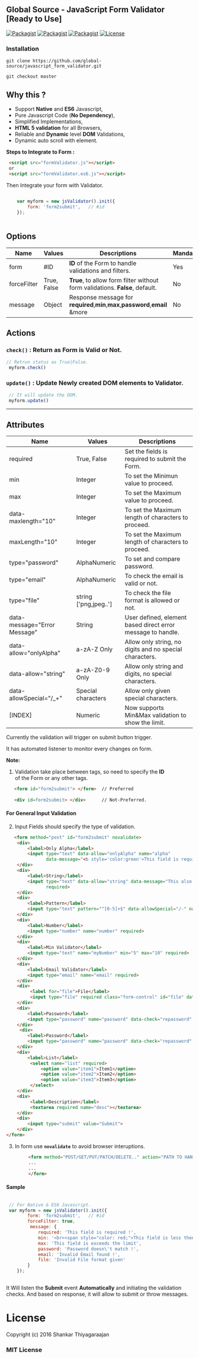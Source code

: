 ## Global Source - JavaScript Form Validator [Ready to Use] 


[![Packagist](https://img.shields.io/badge/JavaScript-Core-blue.svg)](https://github.com/global-source/javascript_form_validator) [![Packagist](https://img.shields.io/badge/JavaScript-ES6-green.svg)](https://github.com/global-source/javascript_form_validator) [![Packagist](https://img.shields.io/badge/Build-Alpha-lightgrey.svg)](https://github.com/global-source/javascript_form_validator) [![License](https://img.shields.io/badge/Version-v.0.9-blue.svg)](https://github.com/shankarThiyagaraajan/PHP_Migration/blob/master/LICENSE)


### Installation 

    git clone https://github.com/global-source/javascript_form_validator.git
    
    git checkout master

## Why this ?

  * Support **Native** and **ES6** Javascript,
  * Pure Javascript Code (**No Dependency**),
  * Simplified Implementations,
  * **HTML 5 validation** for all Browsers,
  * Reliable and **Dynamic** level **DOM** Validations,
  * Dynamic auto scroll with element.


**Steps to Integrate to Form :**

```html        
 <script src="formValidator.js"></script>
 or
 <script src="formValidator.es6.js"></script>
```

Then Integrate your form with Validator.

```javascript
    
    var myform = new jsValidator().init({
        form: 'form2submit',   // #id
    });
    
```
             

## Options

| Name        | Values          | Descriptions                                                                  | Mandatory |
| ----------- | --------------- | ----------------------------------------------------------------------------- | --------- |
| form        | #ID             | **ID** of the Form to  handle validations and filters.                        |    Yes    |
| forceFilter | True, False     | **True**, to allow form filter without form validations. **False**, default.  |    No     |
| message     | Object          | Response message for **required**,**min**,**max**,**password**,**email** &more|    No     |

## Actions

### `check()` : Return as Form is Valid or Not.

```javascript
// Retrun status as True|False.
 myform.check() 
```

### `update()` : Update Newly created DOM elements to Validator.

```javascript
 // It will update the DOM.
 myform.update() 
```
---

## Attributes

| Name              | Values          | Descriptions                                                                 |
| ----------------- | --------------- | ---------------------------------------------------------------------------- |
| required          |  True, False    | Set the fields is required to submit the Form.                               |
| min               |  Integer        | To set the Minimun value to proceed.                          |
| max               |  Integer        | To set the Maximum value to proceed.                          |
| data-maxlength="10" |  Integer        | To set the Maximum length of characters to proceed.                          |
| maxLength="10"     |  Integer        | To set the Maximum length of characters to proceed.                          |
| type="password"    |  AlphaNumeric   | To set and compare password.                                                 |
| type="email"       |  AlphaNumeric   | To check the email is valid or not.                                          |
| type="file"       |  string ['png,jpeg..']   | To check the file format is allowed or not.                                          |
| data-message="Error Message"| String | User defined, element based direct error message to handle.                 |
| data-allow="onlyAlpha"| a-zA-Z Only | Allow only string, no digits and no special characters.                      |
| data-allow="string"| a-zA-Z0-9 Only | Allow only string and digits, no special characters.                         |
| data-allowSpecial="/_+"| Special characters | Allow only given special characters.                                 |
| [INDEX]           |  Numeric        | Now supports Min&Max validation to show the limit.                           |
          
Currently the validation will trigger on submit button trigger.

It has automated listener to monitor every changes on form.

**Note:**

1. Validation take place between tags, so need to specify the **ID**  
   of the Form or any other tags.
   
```html
   <form id="form2submit"> </form>  // Preferred
           
   <div id=form2submit> </div>      // Not-Preferred.
```
           
 
#### For General Input Validation
           
2. Input Fields should specify the type of validation.
    
```html
   <form method="post" id="form2submit" novalidate>
    <div>
        <label>Only Alpha</label>
        <input type="text" data-allow="onlyAlpha" name="alpha"
               data-message="<b style='color:green'>This field is required.</b>" required>
    </div>
    <div>
        <label>String</label>
        <input type="text" data-allow="string" data-message="This also required." data-allowSpecial="+-" name="string"
               required>
    </div>
    <div>
        <label>Pattern</label>
        <input type="text" pattern="^[0-5]+$" data-allowSpecial="/-" name="pattern">
    </div>
    <div>
        <label>Number</label>
        <input type="number" name="number" required>
    </div>
    <div>
        <label>Min Validator</label>
        <input type="text" name="myNumber" min="5" max="10" required>
    </div>
    <div>
        <label>Email Validator</label>
        <input type="email" name="email" required>
    </div>
    <div>
         <label for="file">File</label>
         <input type="file" required class="form-control" id="file" data-extensions="png,jpeg,jpg" name="file">
    </div>
    <div>
        <label>Password</label>
        <input type="password" name="password" data-check="repassword" id="password" required>
    </div>
     <div>
        <label>Password</label>
        <input type="password" name="password" data-check="repassword" id="password" required>
    </div>
    <div>
        <label>List</label>
         <select name="list" required>
             <option value="item1">Item1</option>
             <option value="item2">Item2</option>
             <option value="item3">Item3</option>
         </select>
    </div>
    <div>
         <label>Description</label>
         <textarea required name="desc"></textarea>
    </div>
    <div>
        <input type="submit" value="Submit">
    </div>
</form>
```

3. In form use **`novalidate`** to avoid browser interuptions.
    
    ```html
         <form method="POST/GET/PUT/PATCH/DELETE.." action="PATH TO HANDLE" id="form2submit" ... novalidate> 
         ...
         ...
         </form>
    ```
         
#### Sample

```javascript

 // For Native & ES6 Javascript.
 var myform = new jsValidator().init({
        form: 'form2submit',   // #id
        forceFilter: true,
         message: {
            required: 'This field is required !',
            min: '<br><span style="color: red;">This field is less then the limit</span>',
            max: 'This field is exceeds the limit',
            password: 'Password doesn\'t match !',
            email: 'Invalid Email found !',
            file: 'Invalid File format given'
        }
    });
    
```
           
It Will listen the **Submit** event **Automatically** and initiating the validation checks.
And based on response, it will allow to submit or throw messages.


License
===

Copyright (c) 2016 Shankar Thiyagaraajan

### MIT License

           
   
